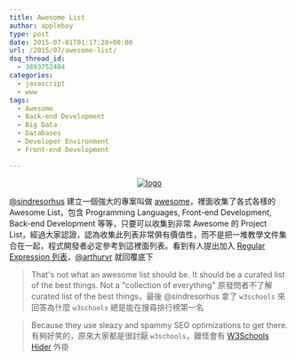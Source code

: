 ```yaml
---
title: Awesome List
author: appleboy
type: post
date: 2015-07-01T01:17:28+00:00
url: /2015/07/awesome-list/
dsq_thread_id:
  - 3893752404
categories:
  - javascript
  - www
tags:
  - Awesome
  - Back-end Development
  - Big Data
  - Databases
  - Developer Environment
  - Front-end Development

---
```

<div style="margin:0 auto; text-align:center">
  <a href="https://www.flickr.com/photos/appleboy/18778090093" title="logo by Bo-Yi Wu, on Flickr"><img src="https://i2.wp.com/c1.staticflickr.com/1/331/18778090093_a7529556e7_n.jpg?resize=320%2C224&#038;ssl=1" alt="logo" data-recalc-dims="1" /></a>
</div>

[@sindresorhus][1] 建立一個強大的專案叫做 [awesome][2]，裡面收集了各式各樣的 Awesome List，包含 Programming Languages, Front-end Development, Back-end Development 等等，只要可以收集到非常 Awesome 的 Project List，經過大家認證，認為收集此列表非常俱有價值性，而不是把一堆教學文件集合在一起，程式開發者必定參考到這裡面列表。看到有人提出加入 [Regular Expression 列表][3]，[@arthurvr][4] 就回覆底下

> That's not what an awesome list should be. It should be a curated list of the best things. Not a "collection of everything"
原發問者不了解 curated list of the best things，最後 @sindresorhus 拿了 `w3schools` 來回答為什麼 `w3schools` 總是能在搜尋排行榜第一名

> Because they use sleazy and spammy SEO optimizations to get there.
有夠好笑的，原來大家都是很討厭 `w3schools`，難怪會有 [W3Schools Hider][5] 外掛

 [1]: https://github.com/sindresorhus
 [2]: https://github.com/sindresorhus/awesome
 [3]: https://github.com/sindresorhus/awesome/issues/219
 [4]: https://github.com/arthurvr
 [5]: https://chrome.google.com/webstore/detail/w3schools-hider/igiahejkpbnbnekdaefddmdceocmjpll
